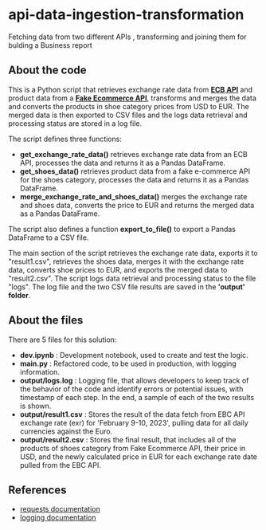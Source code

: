 # api-data-ingestion-transformation
Fetching data from two different APIs , transforming and joining them for bulding a Business report

## About the code

This is a Python script that retrieves exchange rate data from **[ECB API](https://sdw-wsrest.ecb.europa.eu/help/)** and product data from a **[Fake Ecommerce API](https://fakeapi.platzi.com/en/rest/introduction)**, transforms and merges the data and converts the products in shoe category prices from USD to EUR. The merged data is then exported to CSV files and the logs data retrieval and processing status are stored in a log file.

The script defines three functions:

- **get_exchange_rate_data()** retrieves exchange rate data from an ECB API, processes the data and returns it as a Pandas DataFrame.
- **get_shoes_data()** retrieves product data from a fake e-commerce API for the shoes category, processes the data and returns it as a Pandas DataFrame.
- **merge_exchange_rate_and_shoes_data()** merges the exchange rate and shoes data, converts the price to EUR and returns the merged data as a Pandas DataFrame.

The script also defines a function **export_to_file()** to export a Pandas DataFrame to a CSV file.

The main section of the script retrieves the exchange rate data, exports it to "result1.csv", retrieves the shoes data, merges it with the exchange rate data, converts shoe prices to EUR, and exports the merged data to "result2.csv". The script logs data retrieval and processing status to the file "logs". The log file and the two CSV file results are saved in the **'output' folder**.

## About the files
There are 5 files for this solution:

- **dev.ipynb** : Development notebook, used to create and test the logic.
- **main.py** : Refactored code, to be used in production, with logging information.
- **output/logs.log** : Logging file,  that allows developers to keep track of the behavior of the code and identify errors or potential issues, with timestamp of each step. In the end, a sample of each of the two results is shown.
- **output/result1.csv** : Stores the result of the data fetch from EBC API exchange rate (exr) for 'February 9-10, 2023', pulling data for all daily currencies against the Euro.
- **output/result2.csv** :  Stores the final result, that includes all of the products of shoes category from Fake Ecommerce API, their price in USD, and the newly calculated price in EUR for each exchange rate date pulled from the EBC API.

## References
- [requests documentation](https://pypi.org/project/requests/)
- [logging documentation](https://docs.python.org/3/library/logging.html)
